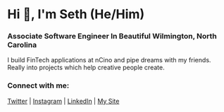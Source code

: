 # Hi 👋, I'm Seth (He/Him)
### Associate Software Engineer In Beautiful Wilmington, North Carolina

I build FinTech applications at nCino and pipe dreams with my friends. Really into projects which help creative people create.

### Connect with me:
[Twitter](https://twitter.com/sethangell) | [Instagram](https://instagram.com/sethangell) | [LinkedIn](https://Linkedin.com/in/sethangell) | [My Site](https://sethangell.com)
